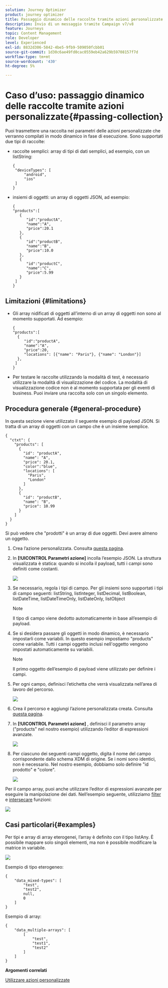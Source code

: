 ```yaml
---
solution: Journey Optimizer
product: journey optimizer
title: Passaggio dinamico delle raccolte tramite azioni personalizzate
description: Invio di un messaggio tramite Campaign v7/v8
feature: Journeys
topic: Content Management
role: Developer
level: Experienced
exl-id: 8832d306-5842-4be5-9fb9-509050fcbb01
source-git-commit: 1d30c6ae49fd0cac0559eb42a629b59708157f7d
workflow-type: tm+mt
source-wordcount: '430'
ht-degree: 5%

---
```



# Caso d’uso: passaggio dinamico delle raccolte tramite azioni personalizzate{#passing-collection}

Puoi trasmettere una raccolta nei parametri delle azioni personalizzate che verranno compilati in modo dinamico in fase di esecuzione. Sono supportati due tipi di raccolte:

* raccolte semplici: array di tipi di dati semplici, ad esempio, con un listString:

   ```
   {
    "deviceTypes": [
        "android",
        "ios"
    ]
   }
   ```

* insiemi di oggetti: un array di oggetti JSON, ad esempio:

   ```
   {
   "products":[
      {
         "id":"productA",
         "name":"A",
         "price":20.1
      },
      {
         "id":"productB",
         "name":"B",
         "price":10.0
      },
      {
         "id":"productC",
         "name":"C",
         "price":5.99
      }
    ]
   }
   ```

## Limitazioni  {#limitations}

* Gli array nidificati di oggetti all’interno di un array di oggetti non sono al momento supportati. Ad esempio:

   ```
   {
   "products":[
     {
        "id":"productA",
        "name":"A",
        "price":20,
        "locations": [{"name": "Paris"}, {"name": "London"}]
     },
    ]
   }
   ```

* Per testare le raccolte utilizzando la modalità di test, è necessario utilizzare la modalità di visualizzazione del codice. La modalità di visualizzazione codice non è al momento supportata per gli eventi di business. Puoi inviare una raccolta solo con un singolo elemento.

## Procedura generale {#general-procedure}

In questa sezione viene utilizzato il seguente esempio di payload JSON. Si tratta di un array di oggetti con un campo che è un insieme semplice.

```
{
  "ctxt": {
    "products": [
      {
        "id": "productA",
        "name": "A",
        "price": 20.1,
        "color":"blue",
        "locations": [
          "Paris",
          "London"
        ]
      },
      {
        "id": "productB",
        "name": "B",
        "price": 10.99
      }
    ]
  }
}
```

Si può vedere che &quot;prodotti&quot; è un array di due oggetti. Devi avere almeno un oggetto.

1. Crea l’azione personalizzata. Consulta [questa pagina](../action/about-custom-action-configuration.md).

1. In **[!UICONTROL Parametri azione]** incolla l’esempio JSON. La struttura visualizzata è statica: quando si incolla il payload, tutti i campi sono definiti come costanti.

   ![](assets/uc-collection-1.png)

1. Se necessario, regola i tipi di campo. Per gli insiemi sono supportati i tipi di campo seguenti: listString, listInteger, listDecimal, listBoolean, listDateTime, listDateTimeOnly, listDateOnly, listObject

   >[!NOTE]
   >
   >Il tipo di campo viene dedotto automaticamente in base all’esempio di payload.

1. Se si desidera passare gli oggetti in modo dinamico, è necessario impostarli come variabili. In questo esempio impostiamo &quot;products&quot; come variabile. Tutti i campi oggetto inclusi nell&#39;oggetto vengono impostati automaticamente su variabili.

   >[!NOTE]
   >
   >Il primo oggetto dell’esempio di payload viene utilizzato per definire i campi.

1. Per ogni campo, definisci l’etichetta che verrà visualizzata nell’area di lavoro del percorso.

   ![](assets/uc-collection-2.png)

1. Crea il percorso e aggiungi l’azione personalizzata creata. Consulta [questa pagina](../building-journeys/using-custom-actions.md).

1. In **[!UICONTROL Parametri azione]** , definisci il parametro array (&quot;products&quot; nel nostro esempio) utilizzando l’editor di espressioni avanzate.

   ![](assets/uc-collection-3.png)

1. Per ciascuno dei seguenti campi oggetto, digita il nome del campo corrispondente dallo schema XDM di origine. Se i nomi sono identici, non è necessario. Nel nostro esempio, dobbiamo solo definire &quot;id prodotto&quot; e &quot;colore&quot;.

   ![](assets/uc-collection-4.png)

Per il campo array, puoi anche utilizzare l’editor di espressioni avanzate per eseguire la manipolazione dei dati. Nell’esempio seguente, utilizziamo [filter](functions/functionfilter.md) e [intersecare](functions/functionintersect.md) funzioni:

![](assets/uc-collection-5.png)

## Casi particolari{#examples}

Per tipi e array di array eterogenei, l’array è definito con il tipo listAny. È possibile mappare solo singoli elementi, ma non è possibile modificare la matrice in variabile.

![](assets/uc-collection-heterogeneous.png)

Esempio di tipo eterogeneo:

```
{
    "data_mixed-types": [
        "test",
        "test2",
        null,
        0
    ]
}
```

Esempio di array:

```
{
    "data_multiple-arrays": [
        [
            "test",
            "test1",
            "test2"
        ]
    ]
}
```

**Argomenti correlati**

[Utilizzare azioni personalizzate](../building-journeys/using-custom-actions.md)
